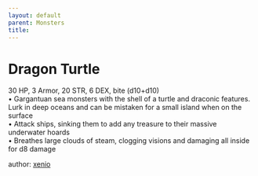 ```yaml
---
layout: default
parent: Monsters 
title: 
--- 
```

# Dragon Turtle
30 HP, 3 Armor, 20 STR, 6 DEX, bite (d10+d10)  
• Gargantuan sea monsters with the shell of a turtle and draconic features. Lurk in deep oceans and can be mistaken for a small island when on the surface  
• Attack ships, sinking them to add any treasure to their massive underwater hoards  
• Breathes large clouds of steam, clogging visions and damaging all inside for d8 damage  




author: [xenio](https://xenioinabottle.blogspot.com/2021/02/classic-monsters-for-cairnito-part-1.html) 


